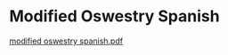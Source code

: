 # Modified Oswestry Spanish

[modified oswestry spanish.pdf](Modified%20Oswestry%20Spanish%2048167904f60f48128f407e80450e5d68/modified_oswestry_spanish.pdf)
